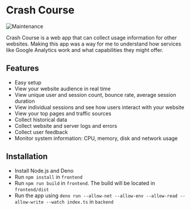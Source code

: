 # Crash Course

![Maintenance](https://img.shields.io/maintenance/yes/2024?style=flat-square)

Crash Course is a web app that can collect usage information for other websites. Making this app was a way for me to understand
how services like Google Analytics work and what capabilities they might offer.

## Features
- Easy setup
- View your website audience in real time
- View unique user and session count, bounce rate, average session duration
- View individual sessions and see how users interact with your website
- View your top pages and traffic sources
- Collect historical data
- Collect website and server logs and errors
- Collect user feedback
- Monitor system information: CPU, memory, disk and network usage

## Installation
- Install Node.js and Deno
- Run `npm install` in `frontend`
- Run `npm run build` in `frontend`. The build will be located in `frontend/dist`
- Run the app using `deno run --allow-net --allow-env --allow-read --allow-write --watch index.ts` in `backend`
